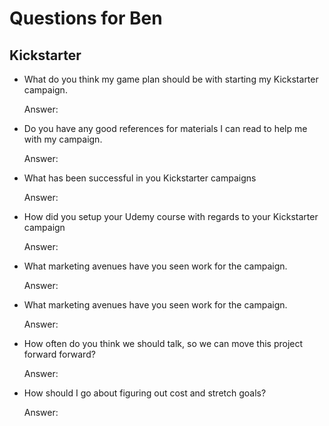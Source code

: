 # Questions for Ben

## Kickstarter

* What do you think my game plan should be with starting my Kickstarter campaign.

    Answer:
    
* Do you have any good references for materials I can read to help me with my campaign.

    Answer:
    
* What has been successful in you Kickstarter campaigns

    Answer:
    
* How did you setup your Udemy course with regards to your Kickstarter campaign

    Answer:
    
* What marketing avenues have you seen work for the campaign.

    Answer:
    
* What marketing avenues have you seen work for the campaign.

    Answer:
    
* How often do you think we should talk, so we can move this project forward forward?

    Answer:
    
* How should I go about figuring out cost and stretch goals?

    Answer:
